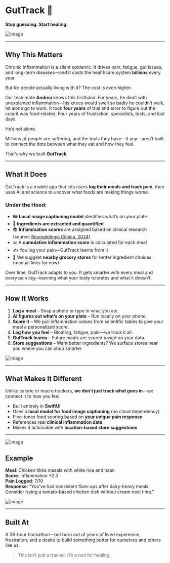 # GutTrack 🥗  
**Stop guessing. Start healing.**

![image](https://github.com/user-attachments/assets/4797268a-da83-4175-a24f-e0fb75afe307)

---

## Why This Matters

Chronic inflammation is a silent epidemic. It drives pain, fatigue, gut issues, and long-term diseases—and it costs the healthcare system **billions** every year.

But for people actually living with it? The cost is even higher.

Our teammate **Andrea** knows this firsthand. For years, he dealt with unexplained inflammation—his knees would swell so badly he couldn’t walk, let alone go to work. It took **four years** of trial and error to figure out the culprit was food-related. Four years of frustration, specialists, tests, and lost days.

He’s not alone.

Millions of people are suffering, and the tools they have—if any—aren’t built to connect the dots between what they eat and how they feel.

That’s why we built **GutTrack**.

---

## What It Does

GutTrack is a mobile app that lets users **log their meals and track pain**, then uses AI and science to uncover what foods are making things worse.

### Under the Hood:
- 🖼️ **Local image captioning model** identifies what’s on your plate
- 📃 **Ingredients are extracted and quantified**
- 📚 **Inflammation scores** are assigned based on clinical research  
   (source: [Reumatología Clínica, 2024](https://www.reumatologiaclinica.org/es-the-relationship-between-dietary-inflammatory-articulo-S1699258X24000147))
- 📊 A **cumulative inflammation score** is calculated for each meal
- ✍️ You log your pain—GutTrack learns from it
- 🛒 We suggest **nearby grocery stores** for better ingredient choices (manual links for now)

Over time, GutTrack adapts to you. It gets smarter with every meal and every pain log—learning what your body tolerates and what it doesn’t.

---

## How It Works

1. **Log a meal** – Snap a photo or type in what you ate.
2. **AI figures out what’s on your plate** – Run locally on your phone.
3. **Score it** – We pull inflammation values from scientific tables to give your meal a personalized score.
4. **Log how you feel** – Bloating, fatigue, pain—we track it all.
5. **GutTrack learns** – Future meals are scored based on your data.
6. **Store suggestions** – Want better ingredients? We surface stores near you where you can shop smarter.

![image](https://github.com/user-attachments/assets/1003fa0b-df47-409c-837c-0dab2cc7d8ef)

---

## What Makes It Different

Unlike calorie or macro trackers, **we don’t just track what goes in**—we connect it to how you feel.

- Built entirely in **SwiftUI**  
- Uses a **local model for food image captioning** (no cloud dependency)  
- Fine-tunes food scoring based on **your unique pain response**  
- References real **clinical inflammation data**  
- Makes it actionable with **location-based store suggestions**



---
![image](https://github.com/user-attachments/assets/9ce9eddb-7885-493c-b318-c2d88af425f0)


## Example

**Meal**: Chicken tikka masala with white rice and naan  
**Score**: Inflammation +2.3  
**Pain Logged**: 7/10  
**Response**: “You’ve had consistent flare-ups after dairy-heavy meals. Consider trying a tomato-based chicken dish without cream next time.”

![image](https://github.com/user-attachments/assets/d7b7f633-043b-4e6a-a003-0a86e34ed526)

---

## Built At

A 36-hour hackathon—but born out of years of lived experience, frustration, and a desire to build something better for ourselves and others like us.

> This isn’t just a tracker. It’s a tool for healing.
